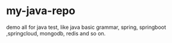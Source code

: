 # my-java-repo
demo all for java test, like java basic grammar, spring, springboot ,springcloud, mongodb, redis and so on.
